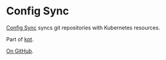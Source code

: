Config Sync
===========

[Config Sync](https://cloud.google.com/anthos-config-management/docs/config-sync-overview) syncs git
repositories with Kubernetes resources.

Part of [kpt](https://kpt.dev/gitops/configsync/).

[On GitHub](https://github.com/GoogleContainerTools/kpt-config-sync).
